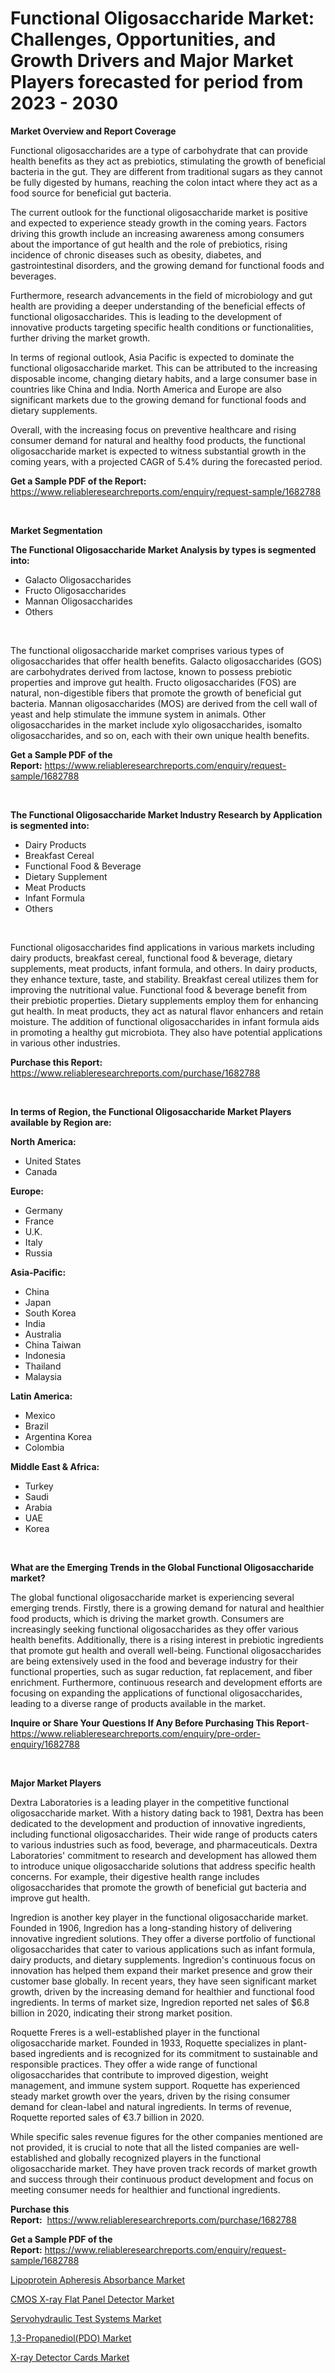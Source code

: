<p><h1>Functional Oligosaccharide Market: Challenges, Opportunities, and Growth Drivers and Major Market Players forecasted for period from 2023 - 2030</h1></p><p><strong>Market Overview and Report Coverage</strong></p>
<p><p>Functional oligosaccharides are a type of carbohydrate that can provide health benefits as they act as prebiotics, stimulating the growth of beneficial bacteria in the gut. They are different from traditional sugars as they cannot be fully digested by humans, reaching the colon intact where they act as a food source for beneficial gut bacteria.</p><p>The current outlook for the functional oligosaccharide market is positive and expected to experience steady growth in the coming years. Factors driving this growth include an increasing awareness among consumers about the importance of gut health and the role of prebiotics, rising incidence of chronic diseases such as obesity, diabetes, and gastrointestinal disorders, and the growing demand for functional foods and beverages.</p><p>Furthermore, research advancements in the field of microbiology and gut health are providing a deeper understanding of the beneficial effects of functional oligosaccharides. This is leading to the development of innovative products targeting specific health conditions or functionalities, further driving the market growth.</p><p>In terms of regional outlook, Asia Pacific is expected to dominate the functional oligosaccharide market. This can be attributed to the increasing disposable income, changing dietary habits, and a large consumer base in countries like China and India. North America and Europe are also significant markets due to the growing demand for functional foods and dietary supplements.</p><p>Overall, with the increasing focus on preventive healthcare and rising consumer demand for natural and healthy food products, the functional oligosaccharide market is expected to witness substantial growth in the coming years, with a projected CAGR of 5.4% during the forecasted period.</p></p>
<p><strong>Get a Sample PDF of the Report:</strong> <a href="https://www.reliableresearchreports.com/enquiry/request-sample/1682788">https://www.reliableresearchreports.com/enquiry/request-sample/1682788</a></p>
<p>&nbsp;</p>
<p><strong>Market Segmentation</strong></p>
<p><strong>The Functional Oligosaccharide Market Analysis by types is segmented into:</strong></p>
<p><ul><li>Galacto Oligosaccharides</li><li>Fructo Oligosaccharides</li><li>Mannan Oligosaccharides</li><li>Others</li></ul></p>
<p>&nbsp;</p>
<p><p>The functional oligosaccharide market comprises various types of oligosaccharides that offer health benefits. Galacto oligosaccharides (GOS) are carbohydrates derived from lactose, known to possess prebiotic properties and improve gut health. Fructo oligosaccharides (FOS) are natural, non-digestible fibers that promote the growth of beneficial gut bacteria. Mannan oligosaccharides (MOS) are derived from the cell wall of yeast and help stimulate the immune system in animals. Other oligosaccharides in the market include xylo oligosaccharides, isomalto oligosaccharides, and so on, each with their own unique health benefits.</p></p>
<p><strong>Get a Sample PDF of the Report:</strong>&nbsp;<a href="https://www.reliableresearchreports.com/enquiry/request-sample/1682788">https://www.reliableresearchreports.com/enquiry/request-sample/1682788</a></p>
<p>&nbsp;</p>
<p><strong>The Functional Oligosaccharide Market Industry Research by Application is segmented into:</strong></p>
<p><ul><li>Dairy Products</li><li>Breakfast Cereal</li><li>Functional Food & Beverage</li><li>Dietary Supplement</li><li>Meat Products</li><li>Infant Formula</li><li>Others</li></ul></p>
<p>&nbsp;</p>
<p><p>Functional oligosaccharides find applications in various markets including dairy products, breakfast cereal, functional food & beverage, dietary supplements, meat products, infant formula, and others. In dairy products, they enhance texture, taste, and stability. Breakfast cereal utilizes them for improving the nutritional value. Functional food & beverage benefit from their prebiotic properties. Dietary supplements employ them for enhancing gut health. In meat products, they act as natural flavor enhancers and retain moisture. The addition of functional oligosaccharides in infant formula aids in promoting a healthy gut microbiota. They also have potential applications in various other industries.</p></p>
<p><strong>Purchase this Report:</strong>&nbsp; <a href="https://www.reliableresearchreports.com/purchase/1682788">https://www.reliableresearchreports.com/purchase/1682788</a></p>
<p>&nbsp;</p>
<p><strong>In terms of Region, the Functional Oligosaccharide Market Players available by Region are:</strong></p>
<p>
    <p> <strong> North America: </strong>
        <ul>
            <li>United States</li>
            <li>Canada</li>
        </ul>
        </p> 
    <p> <strong> Europe: </strong>
        <ul>
            <li>Germany</li>
            <li>France</li>
            <li>U.K.</li>
            <li>Italy</li>
            <li>Russia</li>
        </ul>
        </p> 
    <p> <strong> Asia-Pacific: </strong>
        <ul>
            <li>China</li>
            <li>Japan</li>
            <li>South Korea</li>
            <li>India</li>
            <li>Australia</li>
            <li>China Taiwan</li>
            <li>Indonesia</li>
            <li>Thailand</li>
            <li>Malaysia</li>
        </ul>
        </p> 
    <p> <strong> Latin America: </strong>
        <ul>
            <li>Mexico</li>
            <li>Brazil</li>
            <li>Argentina Korea</li>
            <li>Colombia</li>
        </ul>
        </p> 
    <p> <strong> Middle East & Africa: </strong>
        <ul>
            <li>Turkey</li>
            <li>Saudi</li>
            <li>Arabia</li>
            <li>UAE</li>
            <li>Korea</li>
        </ul>
    </p>
    </p>
<p>&nbsp;</p>
<p><strong>What are the Emerging Trends in the Global Functional Oligosaccharide market?</strong></p>
<p><p>The global functional oligosaccharide market is experiencing several emerging trends. Firstly, there is a growing demand for natural and healthier food products, which is driving the market growth. Consumers are increasingly seeking functional oligosaccharides as they offer various health benefits. Additionally, there is a rising interest in prebiotic ingredients that promote gut health and overall well-being. Functional oligosaccharides are being extensively used in the food and beverage industry for their functional properties, such as sugar reduction, fat replacement, and fiber enrichment. Furthermore, continuous research and development efforts are focusing on expanding the applications of functional oligosaccharides, leading to a diverse range of products available in the market.</p></p>
<p><strong>Inquire or Share Your Questions If Any Before Purchasing This Report</strong>- <a href="https://www.reliableresearchreports.com/enquiry/pre-order-enquiry/1682788">https://www.reliableresearchreports.com/enquiry/pre-order-enquiry/1682788</a></p>
<p>&nbsp;</p>
<p><strong>Major Market Players</strong></p>
<p><p>Dextra Laboratories is a leading player in the competitive functional oligosaccharide market. With a history dating back to 1981, Dextra has been dedicated to the development and production of innovative ingredients, including functional oligosaccharides. Their wide range of products caters to various industries such as food, beverage, and pharmaceuticals. Dextra Laboratories' commitment to research and development has allowed them to introduce unique oligosaccharide solutions that address specific health concerns. For example, their digestive health range includes oligosaccharides that promote the growth of beneficial gut bacteria and improve gut health.</p><p>Ingredion is another key player in the functional oligosaccharide market. Founded in 1906, Ingredion has a long-standing history of delivering innovative ingredient solutions. They offer a diverse portfolio of functional oligosaccharides that cater to various applications such as infant formula, dairy products, and dietary supplements. Ingredion's continuous focus on innovation has helped them expand their market presence and grow their customer base globally. In recent years, they have seen significant market growth, driven by the increasing demand for healthier and functional food ingredients. In terms of market size, Ingredion reported net sales of $6.8 billion in 2020, indicating their strong market position.</p><p>Roquette Freres is a well-established player in the functional oligosaccharide market. Founded in 1933, Roquette specializes in plant-based ingredients and is recognized for its commitment to sustainable and responsible practices. They offer a wide range of functional oligosaccharides that contribute to improved digestion, weight management, and immune system support. Roquette has experienced steady market growth over the years, driven by the rising consumer demand for clean-label and natural ingredients. In terms of revenue, Roquette reported sales of €3.7 billion in 2020.</p><p>While specific sales revenue figures for the other companies mentioned are not provided, it is crucial to note that all the listed companies are well-established and globally recognized players in the functional oligosaccharide market. They have proven track records of market growth and success through their continuous product development and focus on meeting consumer needs for healthier and functional ingredients.</p></p>
<p><strong>Purchase this Report:</strong>&nbsp;&nbsp;<a href="https://www.reliableresearchreports.com/purchase/1682788">https://www.reliableresearchreports.com/purchase/1682788</a></p>
<p></p>
<p><strong>Get a Sample PDF of the Report:</strong>&nbsp;<a href="https://www.reliableresearchreports.com/enquiry/request-sample/1682788">https://www.reliableresearchreports.com/enquiry/request-sample/1682788</a></p>
<p><p><a href="https://medium.com/@lulukerluke/lipoprotein-apheresis-absorbance-market-competitive-analysis-market-trends-and-forecast-to-2030-481762c3c429">Lipoprotein Apheresis Absorbance Market</a></p><p><a href="https://github.com/amonskiyk/Market-Research-Report-List-1/blob/main/cmos-x-ray-flat-panel-detector-market.md">CMOS X-ray Flat Panel Detector Market</a></p><p><a href="https://medium.com/@shanieprice69879/servohydraulic-test-systems-market-size-and-market-trends-complete-industry-overview-2023-to-2030-55086ca0786e">Servohydraulic Test Systems Market</a></p><p><a href="https://www.linkedin.com/pulse/decoding-13-propanediolpdo-market-deep-dive-latest/">1,3-Propanediol(PDO) Market</a></p><p><a href="https://github.com/gaydyna/Market-Research-Report-List-1/blob/main/x-ray-detector-cards-market.md">X-ray Detector Cards Market</a></p></p>
